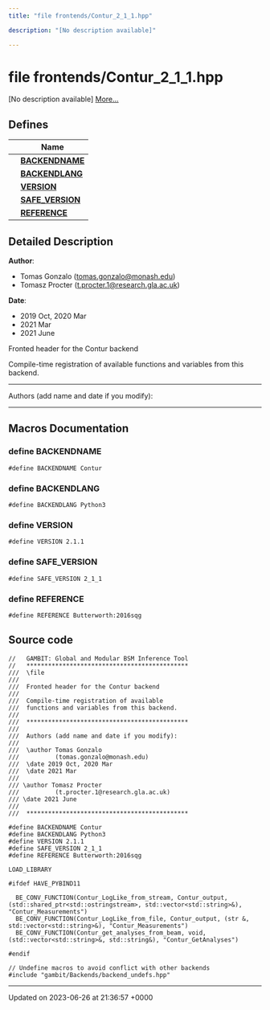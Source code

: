 ```yaml
---
title: "file frontends/Contur_2_1_1.hpp"

description: "[No description available]"

---
```


# file frontends/Contur_2_1_1.hpp

[No description available] [More...](#detailed-description)

## Defines

|                | Name           |
| -------------- | -------------- |
|  | **[BACKENDNAME](/documentation/code/files/contur__2__1__1_8hpp/#define-backendname)**  |
|  | **[BACKENDLANG](/documentation/code/files/contur__2__1__1_8hpp/#define-backendlang)**  |
|  | **[VERSION](/documentation/code/files/contur__2__1__1_8hpp/#define-version)**  |
|  | **[SAFE_VERSION](/documentation/code/files/contur__2__1__1_8hpp/#define-safe-version)**  |
|  | **[REFERENCE](/documentation/code/files/contur__2__1__1_8hpp/#define-reference)**  |

## Detailed Description


**Author**: 

  * Tomas Gonzalo ([tomas.gonzalo@monash.edu](mailto:tomas.gonzalo@monash.edu)) 
  * Tomasz Procter ([t.procter.1@research.gla.ac.uk](mailto:t.procter.1@research.gla.ac.uk)) 


**Date**: 

  * 2019 Oct, 2020 Mar 
  * 2021 Mar
  * 2021 June


Fronted header for the Contur backend

Compile-time registration of available functions and variables from this backend.



------------------

Authors (add name and date if you modify):



------------------




## Macros Documentation

### define BACKENDNAME

```
#define BACKENDNAME Contur
```


### define BACKENDLANG

```
#define BACKENDLANG Python3
```


### define VERSION

```
#define VERSION 2.1.1
```


### define SAFE_VERSION

```
#define SAFE_VERSION 2_1_1
```


### define REFERENCE

```
#define REFERENCE Butterworth:2016sqg
```


## Source code

```
//   GAMBIT: Global and Modular BSM Inference Tool
//   *********************************************
///  \file
///
///  Fronted header for the Contur backend
///
///  Compile-time registration of available
///  functions and variables from this backend.
///
///  *********************************************
///
///  Authors (add name and date if you modify):
///
///  \author Tomas Gonzalo
///          (tomas.gonzalo@monash.edu)
///  \date 2019 Oct, 2020 Mar
///  \date 2021 Mar
///
/// \author Tomasz Procter
///          (t.procter.1@research.gla.ac.uk)
/// \date 2021 June
///
///  *********************************************

#define BACKENDNAME Contur
#define BACKENDLANG Python3
#define VERSION 2.1.1
#define SAFE_VERSION 2_1_1
#define REFERENCE Butterworth:2016sqg

LOAD_LIBRARY

#ifdef HAVE_PYBIND11

  BE_CONV_FUNCTION(Contur_LogLike_from_stream, Contur_output, (std::shared_ptr<std::ostringstream>, std::vector<std::string>&), "Contur_Measurements")
  BE_CONV_FUNCTION(Contur_LogLike_from_file, Contur_output, (str &, std::vector<std::string>&), "Contur_Measurements")
  BE_CONV_FUNCTION(Contur_get_analyses_from_beam, void, (std::vector<std::string>&, std::string&), "Contur_GetAnalyses")

#endif

// Undefine macros to avoid conflict with other backends
#include "gambit/Backends/backend_undefs.hpp"
```


-------------------------------

Updated on 2023-06-26 at 21:36:57 +0000
